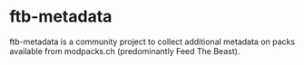 ftb-metadata
============

ftb-metadata is a community project to collect additional metadata on packs available from
modpacks.ch (predominantly Feed The Beast).
